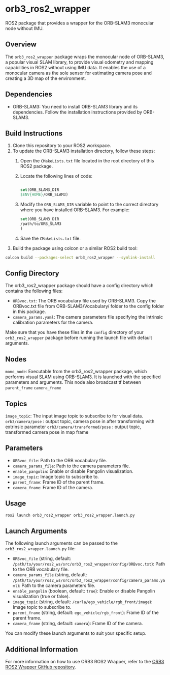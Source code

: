 # orb3_ros2_wrapper

ROS2 package that provides a wrapper for the ORB-SLAM3 monocular node without IMU.

## Overview

The `orb3_ros2_wrapper` package wraps the monocular node of ORB-SLAM3, a popular visual SLAM library, to provide visual odometry and mapping capabilities in ROS2 without using IMU data. It enables the use of a monocular camera as the sole sensor for estimating camera pose and creating a 3D map of the environment.

## Dependencies

- ORB-SLAM3: You need to install ORB-SLAM3 library and its dependencies. Follow the installation instructions provided by ORB-SLAM3.

## Build Instructions

1. Clone this repository to your ROS2 workspace.
2. To update the ORB-SLAM3 installation directory, follow these steps:
    1. Open the `CMakeLists.txt` file located in the root directory of this ROS2 package.
    2. Locate the following lines of code:

        ```cmake

        set(ORB_SLAM3_DIR
        $ENV{HOME}/ORB_SLAM3)
        ```

    3. Modify the `ORB_SLAM3_DIR` variable to point to the correct directory where you have installed ORB-SLAM3. For    example:

        ```cmake
        set(ORB_SLAM3_DIR
        /path/to/ORB_SLAM3
        )
        ```

    4. Save the `CMakeLists.txt` file.
3. Build the package using colcon or a similar ROS2 build tool:

```bash
colcon build --packages-select orb3_ros2_wrapper --symlink-install
```

## Config Directory

The orb3_ros2_wrapper package should have a config directory which contains the following files:

- `ORBvoc.txt`: The ORB vocabulary file used by ORB-SLAM3. Copy the ORBvoc.txt file from ORB-SLAM3/Vocabulary/ folder to the config folder in this package.
- `camera_params.yaml`: The camera parameters file specifying the intrinsic calibration parameters for the camera.

Make sure that you have these files in the `config` directory of your `orb3_ros2_wrapper` package before running the launch file with default arguments.

## Nodes

`mono_node`: Executable from the orb3_ros2_wrapper package, which performs visual SLAM using ORB-SLAM3. It is launched with the specified parameters and arguments. This node also broadcast tf between  `parent_frame` `camera_frame`

## Topics

`image_topic`: The input image topic to subscribe to for visual data.
`orb3/camera/pose` :  output topic, camera pose in after transforming with extrinsic parameter
`orb3/camera/transformed/pose` :  output topic, transformed camera pose in map frame

## Parameters

- `ORBvoc_file`: Path to the ORB vocabulary file.
- `camera_params_file`: Path to the camera parameters file.
- `enable_pangolin`: Enable or disable Pangolin visualization.
- `image_topic`: Image topic to subscribe to.
- `parent_frame`: Frame ID of the parent frame.
- `camera_frame`: Frame ID of the camera.

## Usage

```bash
ros2 launch orb3_ros2_wrapper orb3_ros2_wrapper.launch.py
```

## Launch Arguments

The following launch arguments can be passed to the `orb3_ros2_wrapper.launch.py` file:

- `ORBvoc_file` (string, default: `/path/to/your/ros2_ws/src/orb3_ros2_wrapper/config/ORBvoc.txt`): Path to the ORB vocabulary file.
- `camera_params_file` (string, default: `/path/to/your/ros2_ws/src/orb3_ros2_wrapper/config/camera_params.yaml`): Path to the camera parameters file.
- `enable_pangolin` (boolean, default: `true`): Enable or disable Pangolin visualization (true or false).
- `image_topic` (string, default: `/carla/ego_vehicle/rgb_front/image`): Image topic to subscribe to.
- `parent_frame` (string, default: `ego_vehicle/rgb_front`): Frame ID of the parent frame.
- `camera_frame` (string, default: `camera`): Frame ID of the camera.

You can modify these launch arguments to suit your specific setup.

## Additional Information

For more information on how to use ORB3 ROS2 Wrapper, refer to the [ORB3 ROS2 Wrapper GitHub repository](https://github.com/Basavaraj-PN/orb3_ros2_wrapper).
